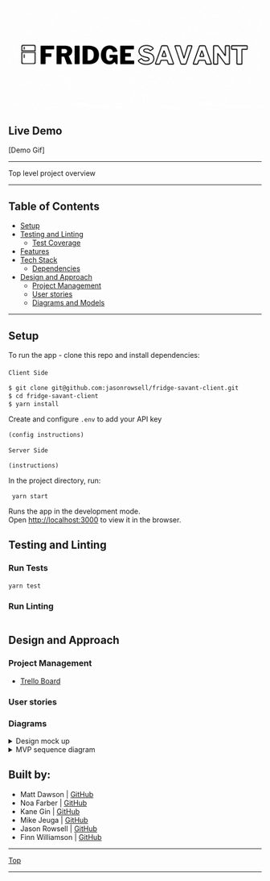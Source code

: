 <img src="public/assets/images/Copy%20of%20Fridge%20Savant%20Logo%20Horizontal.gif" alt="logo" width="850" />

## Live Demo
[Demo Gif]

----------------------------------------------

Top level project overview

----------------------------------------------

## Table of Contents
  - [Setup](#setup)
  - [Testing and Linting](#testing-and-linting)
    - [Test Coverage](#test-coverage)
  - [Features](#features)
  - [Tech Stack](#tech-stack)
    - [Dependencies](#dependencies)
  - [Design and Approach](#design-and-approach)
    - [Project Management](#project-management)
    - [User stories](#user-stories)
    - [Diagrams and Models](#diagrams)

----------------------------------------------
## Setup 
To run the app - clone this repo and install dependencies: \
\
`Client Side`
```
$ git clone git@github.com:jasonrowsell/fridge-savant-client.git
$ cd fridge-savant-client
$ yarn install
```
Create and configure `.env` to add your API key
```
(config instructions)
```
`Server Side`
```
(instructions)
```
In the project directory, run:

```
 yarn start
```

Runs the app in the development mode.\
Open [http://localhost:3000](http://localhost:3000) to view it in the browser.

## Testing and Linting
### Run Tests
```
yarn test
```
### Run Linting
```

```
## Design and Approach

### Project Management
- [Trello Board](https://trello.com/b/U40Atkm9/fridge)

### User stories

### Diagrams

<details>
  <summary> Design mock up </summary> <br>
    <img src="public/assets/images/WebsiteMockUp.png)" />
  <br>
</details>

<details>
  <summary> MVP sequence diagram </summary> <br>
    <img src="public/assets/images/mvpsequence.png)" />
  <br>
</details>

## Built by:
- Matt Dawson | [GitHub](https://github.com/MattDawson2020)
- Noa Farber | [GitHub](https://github.com/noarfarber)
- Kane Gin | [GitHub](https://github.com/KaneG9)
- Mike Jeuga | [GitHub](https://github.com/mikejeuga)
- Jason Rowsell | [GitHub](https://github.com/jasonrowsell)
- Finn Williamson | [GitHub](https://github.com/fwill22)


---

[Top](#live-demo)

---
